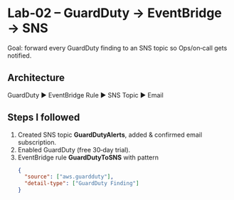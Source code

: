 # Lab‑02 – GuardDuty → EventBridge → SNS

Goal: forward every GuardDuty finding to an SNS topic so Ops/on‑call gets notified.

## Architecture
GuardDuty ▶︎ EventBridge Rule ▶︎ SNS Topic ▶︎ Email

## Steps I followed
1. Created SNS topic **GuardDutyAlerts**, added & confirmed email subscription.  
2. Enabled GuardDuty (free 30‑day trial).  
3. EventBridge rule **GuardDutyToSNS** with pattern  
   ```json
   {
     "source": ["aws.guardduty"],
     "detail-type": ["GuardDuty Finding"]
   }
